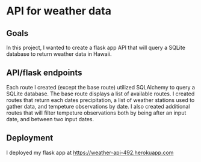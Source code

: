 # API for weather data

## Goals

In this project, I wanted to create a flask app API that will query a SQLite database to return weather data in Hawaii.

## API/flask endpoints

Each route I created (except the base route) utilized SQLAlchemy to query a SQLite database. The base route displays a list of available routes. I created routes that return each dates precipitation, a list of weather stations used to gather data, and tempeture observations by date. I also created additional routes that will filter tempeture observations both by being after an input date, and between two input dates. 

## Deployment

I deployed my flask app at https://weather-api-492.herokuapp.com 
